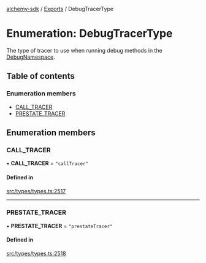 [alchemy-sdk](../README.md) / [Exports](../modules.md) / DebugTracerType

# Enumeration: DebugTracerType

The type of tracer to use when running debug methods in the
[DebugNamespace](../classes/DebugNamespace.md).

## Table of contents

### Enumeration members

- [CALL\_TRACER](DebugTracerType.md#call_tracer)
- [PRESTATE\_TRACER](DebugTracerType.md#prestate_tracer)

## Enumeration members

### CALL\_TRACER

• **CALL\_TRACER** = `"callTracer"`

#### Defined in

[src/types/types.ts:2517](https://github.com/alchemyplatform/alchemy-sdk-js/blob/ee5b9ee/src/types/types.ts#L2517)

___

### PRESTATE\_TRACER

• **PRESTATE\_TRACER** = `"prestateTracer"`

#### Defined in

[src/types/types.ts:2518](https://github.com/alchemyplatform/alchemy-sdk-js/blob/ee5b9ee/src/types/types.ts#L2518)
